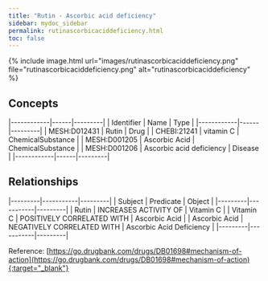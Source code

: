 ```yaml
---
title: "Rutin - Ascorbic acid deficiency"
sidebar: mydoc_sidebar
permalink: rutinascorbicaciddeficiency.html
toc: false 
---
```


{% include image.html url="images/rutinascorbicaciddeficiency.png" file="rutinascorbicaciddeficiency.png" alt="rutinascorbicaciddeficiency" %}

## Concepts

|------------|------|---------|
| Identifier | Name | Type    |
|------------|------|---------|
| MESH:D012431 | Rutin | Drug |
| CHEBI:21241 | vitamin C | ChemicalSubstance |
| MESH:D001205 | Ascorbic Acid | ChemicalSubstance |
| MESH:D001206 | Ascorbic acid deficiency | Disease |
|------------|------|---------|

## Relationships

|---------|-----------|---------|
| Subject | Predicate | Object  |
|---------|-----------|---------|
| Rutin | INCREASES ACTIVITY OF | Vitamin C |
| Vitamin C | POSITIVELY CORRELATED WITH | Ascorbic Acid |
| Ascorbic Acid | NEGATIVELY CORRELATED WITH | Ascorbic Acid Deficiency |
|---------|-----------|---------|

Reference: [https://go.drugbank.com/drugs/DB01698#mechanism-of-action](https://go.drugbank.com/drugs/DB01698#mechanism-of-action){:target="_blank"}